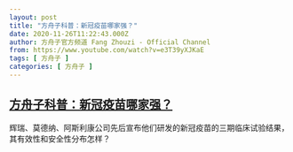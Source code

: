 ```yaml
---
layout: post
title: "方舟子科普：新冠疫苗哪家强？"
date: 2020-11-26T11:22:43.000Z
author: 方舟子官方频道 Fang Zhouzi - Official Channel
from: https://www.youtube.com/watch?v=e3T39yXJKaE
tags: [ 方舟子 ]
categories: [ 方舟子 ]
---
```

<!--1606389763000-->
[方舟子科普：新冠疫苗哪家强？](https://www.youtube.com/watch?v=e3T39yXJKaE)
------

<div>
辉瑞、莫德纳、阿斯利康公司先后宣布他们研发的新冠疫苗的三期临床试验结果，其有效性和安全性分布怎样？
</div>
